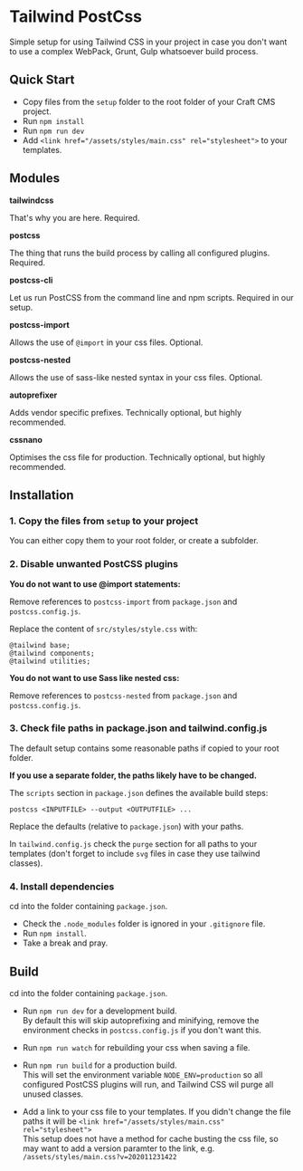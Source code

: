 # Tailwind PostCss

Simple setup for using Tailwind CSS in your project in case you don't want to
use a complex WebPack, Grunt, Gulp whatsoever build process.

## Quick Start

* Copy files from the `setup` folder to the root folder of your Craft CMS project.
* Run `npm install`
* Run `npm run dev`
* Add `<link href="/assets/styles/main.css" rel="stylesheet">` to your templates.

## Modules

__tailwindcss__

That's why you are here. Required.

__postcss__

The thing that runs the build process by calling all configured plugins. Required.

__postcss-cli__

Let us run PostCSS from the command line and npm scripts. Required in our setup.

__postcss-import__

Allows the use of `@import` in your css files. Optional.

__postcss-nested__

Allows the use of sass-like nested syntax in your css files. Optional.

__autoprefixer__

Adds vendor specific prefixes. Technically optional, but highly recommended.

__cssnano__

Optimises the css file for production. Technically optional, but highly recommended.

## Installation

### 1. Copy the files from ``setup`` to your project

You can either copy them to your root folder, or create a subfolder.

### 2. Disable unwanted PostCSS plugins

__You do not want to use @import statements:__
 
Remove references to `postcss-import` from `package.json` and `postcss.config.js`. 
  
Replace the content of `src/styles/style.css` with:

```
@tailwind base;   
@tailwind components;  
@tailwind utilities;    
``` 

__You do not want to use Sass like nested css:__ 

Remove references to `postcss-nested` from `package.json` and `postcss.config.js`. 

### 3. Check file paths in package.json and tailwind.config.js

The default setup contains some reasonable paths if copied to your root folder.

__If you use a separate folder, the paths likely have to be changed.__

The `scripts` section in `package.json` defines the available build steps:

`postcss <INPUTFILE> --output <OUTPUTFILE> ...`

Replace the defaults (relative to `package.json`) with your paths.

In `tailwind.config.js` check the `purge` section for all paths to your templates
(don't forget to include `svg` files in case they use tailwind classes).

### 4. Install dependencies

cd into the folder containing `package.json`.

* Check the `.node_modules` folder is ignored in your `.gitignore` file.
* Run `npm install`.
* Take a break and pray.


##  Build

cd into the folder containing `package.json`.

* Run `npm run dev` for a development build.  
By default this will skip autoprefixing and minifying, 
remove the environment checks in `postcss.config.js` if you don't want this.

* Run `npm run watch` for rebuilding your css when saving a file.

* Run `npm run build` for a production build.  
This will set the environment variable `NODE_ENV=production` so all configured PostCSS plugins will run,
 and Tailwind CSS wil purge all unused classes.

* Add a link to your css file to your templates. 
If you didn't change the file paths it will be `<link href="/assets/styles/main.css" rel="stylesheet">`   
This setup does not have a method for cache busting the css file, so may want to add a version
paramter to the link, e.g. `/assets/styles/main.css?v=202011231422`
